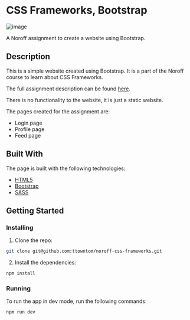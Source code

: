 # CSS Frameworks, Bootstrap

![image](https://i.postimg.cc/76HwcrXt/Home-feed-Whisp-R.png)

A Noroff assignment to create a website using Bootstrap.

## Description

This is a simple website created using Bootstrap. It is a part of the Noroff course to learn about CSS Frameworks.

The full assignment description can be found [here](https://content.noroff.dev/css-frameworks/ca.html).

There is no functionality to the website, it is just a static website.

The pages created for the assignment are:

- Login page
- Profile page
- Feed page

## Built With

The page is built with the following technologies:

- [HTML5](https://html.com/html5/)
- [Bootstrap](https://getbootstrap.com)
- [SASS](https://sass-lang.com/)

## Getting Started

### Installing

1. Clone the repo:

```bash
git clone git@github.com:ttowntom/noroff-css-frameworks.git
```

2. Install the dependencies:

```bash
npm install
```

### Running

To run the app in dev mode, run the following commands:

```bash
npm run dev
```
